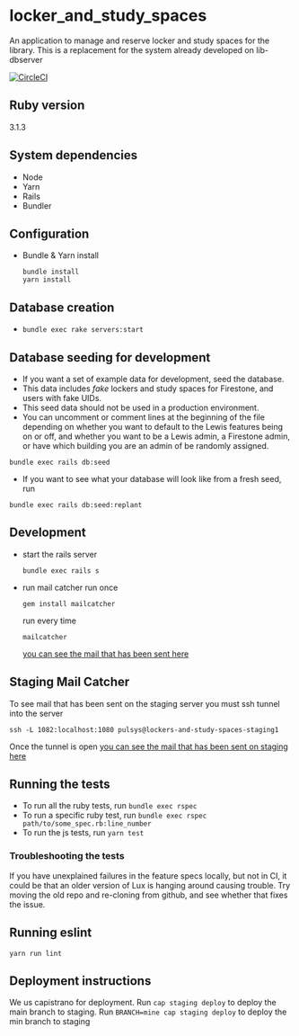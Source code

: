# locker_and_study_spaces
An application to manage and reserve locker and study spaces for the library.  This is a replacement for the system already developed on lib-dbserver

[![CircleCI](https://circleci.com/gh/pulibrary/lockers_and_study_spaces/tree/main.svg?style=svg)](https://circleci.com/gh/pulibrary/lockers_and_study_spaces/tree/main)

## Ruby version

  3.1.3

## System dependencies

   * Node
   * Yarn
   * Rails
   * Bundler

## Configuration

   * Bundle & Yarn install
     ```
     bundle install
     yarn install
     ```

## Database creation
   * `bundle exec rake servers:start`

## Database seeding for development
* If you want a set of example data for development, seed the database. 
* This data includes *fake* lockers and study spaces for Firestone, and users with fake UIDs. 
* This seed data should not be used in a production environment. 
* You can uncomment or comment lines at the beginning of the file depending on whether you want to default to the Lewis features being on or off, and whether you want to be a Lewis admin, a Firestone admin, or have which building you are an admin of be randomly assigned. 
```
bundle exec rails db:seed
```
* If you want to see what your database will look like from a fresh seed, run
```
bundle exec rails db:seed:replant
```

## Development

   * start the rails server
     ```
     bundle exec rails s
     ```
   * run mail catcher
     run once
     ```
     gem install mailcatcher
     ```
     run every time
     ```
     mailcatcher
     ```

     [you can see the mail that has been sent here]( http://localhost:1080/)

## Staging Mail Catcher
  To see mail that has been sent on the staging server you must ssh tunnel into the server
  ```
  ssh -L 1082:localhost:1080 pulsys@lockers-and-study-spaces-staging1
  ```
  Once the tunnel is open [you can see the mail that has been sent on staging here]( http://localhost:1082/)

## Running the tests
* To run all the ruby tests, run `bundle exec rspec`
* To run a specific ruby test, run `bundle exec rspec path/to/some_spec.rb:line_number`
* To run the js tests, run `yarn test`

### Troubleshooting the tests
If you have unexplained failures in the feature specs locally, but not in CI, it could be that an older version of Lux is hanging around causing trouble. Try moving the old repo and re-cloning from github, and see whether that fixes the issue.
## Running eslint

`yarn run lint`

## Deployment instructions

We us capistrano for deployment.  Run `cap staging deploy` to deploy the main branch to staging.  Run `BRANCH=mine cap staging deploy` to deploy the min branch to staging
